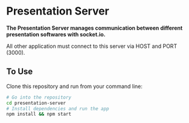 # Presentation Server

**The Presentation Server manages communication between different presentation softwares with socket.io.**

All other application must connect to this server via HOST and PORT (3000).

## To Use

Clone this repository and run from your command line:

```bash
# Go into the repository
cd presentation-server
# Install dependencies and run the app
npm install && npm start
```
